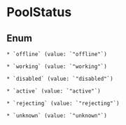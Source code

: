 
# PoolStatus

## Enum


    * `offline` (value: `"offline"`)

    * `working` (value: `"working"`)

    * `disabled` (value: `"disabled"`)

    * `active` (value: `"active"`)

    * `rejecting` (value: `"rejecting"`)

    * `unknown` (value: `"unknown"`)



